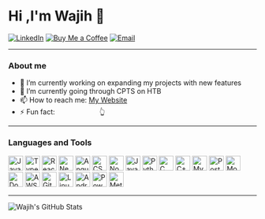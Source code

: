 # Hi ,I'm Wajih 👋

[![LinkedIn](https://img.shields.io/badge/LinkedIn-blue?style=for-the-badge&logo=linkedin&logoColor=white)](https://www.linkedin.com/in/wajih-tarkhani-18542620b/)
[![Buy Me a Coffee](https://img.shields.io/badge/Buy%20Me%20a%20Coffee-yellow?style=for-the-badge&logo=buy-me-a-coffee&logoColor=black)](https://ko-fi.com/bigunit)
[![Email](https://img.shields.io/badge/Email-red?style=for-the-badge&logo=gmail&logoColor=white)](mailto:wajih.tarkhani.21@gmail.com)

---

### About me

- 🔭 I’m currently working on expanding my projects with new features
- 🌱 I’m currently going through CPTS on HTB
- 📫 How to reach me: [My Website](https://wajih.info)
- ⚡ Fun fact: &nbsp;&nbsp;&nbsp;&nbsp;&nbsp;&nbsp;&nbsp;&nbsp;&nbsp;&nbsp;&nbsp;&nbsp;&nbsp;&nbsp;&nbsp;&nbsp;&nbsp;&nbsp;&nbsp;&nbsp;&nbsp;&nbsp;👆 

---

### Languages and Tools

<p>
  <!-- Frontend -->
  <img src="https://cdn.jsdelivr.net/gh/devicons/devicon/icons/javascript/javascript-original.svg" height="30" alt="JavaScript"/>
  <img src="https://cdn.jsdelivr.net/gh/devicons/devicon/icons/typescript/typescript-original.svg" height="30" alt="TypeScript"/>
  <img src="https://cdn.jsdelivr.net/gh/devicons/devicon/icons/react/react-original.svg" height="30" alt="React"/>
  <img src="https://cdn.jsdelivr.net/gh/devicons/devicon/icons/nextjs/nextjs-original.svg" height="30" alt="Next.js"/>
  <img src="https://cdn.jsdelivr.net/gh/devicons/devicon/icons/angularjs/angularjs-original.svg" height="30" alt="Angular"/>
  <img src="https://cdn.jsdelivr.net/gh/devicons/devicon/icons/css3/css3-original.svg" height="30" alt="CSS3"/>

  <!-- Backend & Languages -->
  <img src="https://cdn.jsdelivr.net/gh/devicons/devicon/icons/nodejs/nodejs-original.svg" height="30" alt="Node.js"/>
  <img src="https://cdn.jsdelivr.net/gh/devicons/devicon/icons/java/java-original.svg" height="30" alt="Java"/>
  <img src="https://cdn.jsdelivr.net/gh/devicons/devicon/icons/python/python-original.svg" height="30" alt="Python"/>
  <img src="https://cdn.jsdelivr.net/gh/devicons/devicon/icons/c/c-original.svg" height="30" alt="C"/>
  <img src="https://cdn.jsdelivr.net/gh/devicons/devicon/icons/cplusplus/cplusplus-original.svg" height="30" alt="C++"/>

  <!-- Databases -->
  <img src="https://cdn.jsdelivr.net/gh/devicons/devicon/icons/mysql/mysql-original.svg" height="30" alt="MySQL"/>
  <img src="https://cdn.jsdelivr.net/gh/devicons/devicon/icons/postgresql/postgresql-original.svg" height="30" alt="PostgreSQL"/>
  <img src="https://cdn.jsdelivr.net/gh/devicons/devicon/icons/mongodb/mongodb-original.svg" height="30" alt="MongoDB"/>

  <!-- Tools & Platforms -->
  <img src="https://cdn.jsdelivr.net/gh/devicons/devicon/icons/docker/docker-original.svg" height="30" alt="Docker"/>
  <img src="https://upload.wikimedia.org/wikipedia/commons/9/93/Amazon_Web_Services_Logo.svg" height="30" alt="AWS"/>
  <img src="https://cdn.jsdelivr.net/gh/devicons/devicon/icons/git/git-original.svg" height="30" alt="Git"/>
  <img src="https://cdn.jsdelivr.net/gh/devicons/devicon/icons/linux/linux-original.svg" height="30" alt="Linux"/>
  <img src="https://cdn.jsdelivr.net/gh/devicons/devicon/icons/android/android-original.svg" height="30" alt="Android"/>

  <!-- Others -->
  <img src="https://img.shields.io/badge/PowerBI-F2C811?style=flat&logo=Power%20BI&logoColor=black" height="30" alt="PowerBI"/>
  <img src="https://img.shields.io/badge/Metasploit-3F3F3F?style=flat&logo=metasploit&logoColor=white" height="30" alt="Metasploit"/>
</p>


---

<!-- GitHub Stats Badge (Change to your username) -->
![Wajih's GitHub Stats](https://github-readme-stats.vercel.app/api?username=wijj9&show_icons=true&theme=radical)

